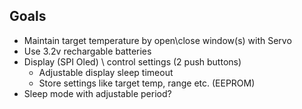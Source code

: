 ## Goals
 - Maintain target temperature by open\close window(s) with Servo
 - Use 3.2v rechargable batteries
 - Display (SPI Oled) \ control settings (2 push buttons)
    - Adjustable display sleep timeout
    - Store settings like target temp, range etc.  (EEPROM) 
 - Sleep mode with adjustable period?
